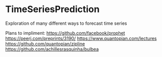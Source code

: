 # TimeSeriesPrediction
Exploration of many different ways to forecast time series

Plans to impliment:
https://github.com/facebook/prophet
https://peerj.com/preprints/3190/
https://www.quantopian.com/lectures
https://github.com/quantopian/zipline
https://github.com/achillesrasquinha/bulbea
